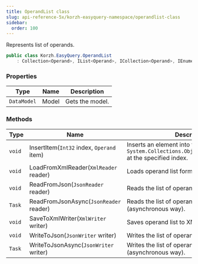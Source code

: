 ```yaml
---
title: OperandList class
slug: api-reference-5x/korzh-easyquery-namespace/operandlist-class
sidebar:
  order: 100
---
```


Represents list of operands.
```csharp
public class Korzh.EasyQuery.OperandList
    : Collection<Operand>, IList<Operand>, ICollection<Operand>, IEnumerable<Operand>, IEnumerable, IList, ICollection, IReadOnlyList<Operand>, IReadOnlyCollection<Operand>

```

### Properties

| Type | Name | Description | 
| --- | --- | --- | 
| `DataModel` | Model | Gets the model. | 


### Methods

| Type | Name | Description | 
| --- | --- | --- | 
| `void` | InsertItem(`Int32` index, `Operand` item) | Inserts an element into the `System.Collections.ObjectModel.Collection'1` at the specified index. | 
| `void` | LoadFromXmlReader(`XmlReader` reader) | Loads operand list form XML. | 
| `void` | ReadFromJson(`JsonReader` reader) | Reads the list of operands from JSON. | 
| `Task` | ReadFromJsonAsync(`JsonReader` reader) | Reads the list of operands from JSON (asynchronous way). | 
| `void` | SaveToXmlWriter(`XmlWriter` writer) | Saves operand list to XML. | 
| `void` | WriteToJson(`JsonWriter` writer) | Writes the list of operands to JSON. | 
| `Task` | WriteToJsonAsync(`JsonWriter` writer) | Writes the list of operands to JSON (asynchronous way). |

